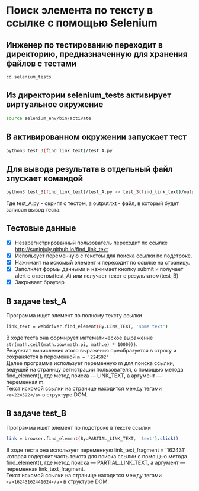 # Поиск элемента по тексту в ссылке с помощью Selenium

## Инженер по тестированию переходит в директорию, предназначенную для хранения файлов с тестами
```
cd selenium_tests
```
## Из директории selenium_tests активирует виртуальное окружение
```sh
source selenium_env/bin/activate
```
## В активированном окружении запускает тест 
```sh
python3 test_3(find_link_text)/test_A.py
```
## Для вывода результата в отдельный файл зпускает командой 
```sh
python3 test_3(find_link_text)/test_A.py >> test_3(find_link_text)/output.txt
```
Где test_A.py -  скрипт с тестом, а output.txt - файл, в который будет записан вывод теста.

## Тестовые данные
- [x] Незарегистрированный пользователь переходит по ссылке http://suninjuly.github.io/find_link_text
- [x] Использует переменную с текстом для поиска ссылки по подстроке.
- [x] Нажимант на искомый элемент и переходит по ссылке на страницу.
- [x] Заполняет формы данными и нажимает  кнопку submit и получает alert с ответом(test_A) или получает текст с результатом(test_B)
- [x] Закрывает браузер

## В задаче test_A
Программа ищет элемент по полному тексту ссылки
```sh
link_text = webdriver.find_element(By.LINK_TEXT, 'some text')
```
В ходе теста она формирует математическое выражение `str(math.ceil(math.pow(math.pi, math.e) * 10000))`. \
Результат вычисления этого выражения преобразуется в строку и сохраняется в переменной `m = '224592'` \
Далее программа использует переменную m для поиска ссылки, ведущей на страницу регистрации пользователя, с помощью метода find_element(), где метод поиска — LINK_TEXT, а аргумент — переменная m.\
Текст искомой ссылки на странице находится между тегами `<a>224592</a>` в структуре DOM.


## В задаче test_B
Программа ищет элемент по подстроке в тексте ссылки
```sh
link = browser.find_element(By.PARTIAL_LINK_TEXT, 'text').click()
```
В ходе теста она использует переменную link_text_fragment = '162431' которая содержит часть текста для поиска ссылки с помощью метода find_element(), где метод поиска — PARTIAL_LINK_TEXT, а аргумент — переменная link_text_fragment.\
Текст искомой ссылки на странице находится между тегами `<a>16243162441624</a>` в структуре DOM.


